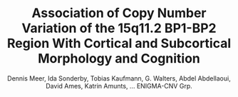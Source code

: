 ---
author: Dennis Meer, Ida Sonderby, Tobias Kaufmann, G. Walters, Abdel Abdellaoui, David Ames, Katrin Amunts, ... ENIGMA-CNV Grp.
title: Association of Copy Number Variation of the 15q11.2 BP1-BP2 Region With Cortical and Subcortical Morphology and Cognition
journal: JAMA PSYCHIATRY
year: 2020
type: article
doi: 10.1001/jamapsychiatry.2019.3779
volume: 77
number: 4
pages: 420-430
---